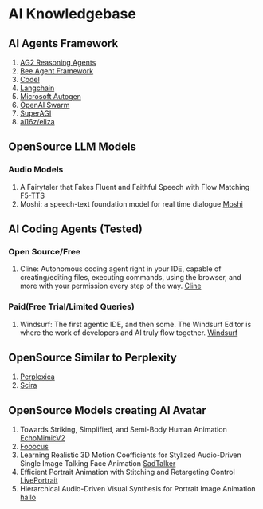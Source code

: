 # AI Knowledgebase

## AI Agents Framework

1. [AG2 Reasoning Agents](https://ag2ai.github.io/ag2/blog/2024/12/02/ReasoningAgent2/)
2. [Bee Agent Framework](https://github.com/i-am-bee/bee-agent-framework)
3. [Codel](https://github.com/semanser/codel)
4. [Langchain](https://python.langchain.com/v0.1/docs/modules/agents/)
5. [Microsoft Autogen](https://microsoft.github.io/autogen/0.2/)
6. [OpenAI Swarm](https://github.com/openai/swarm)
7. [SuperAGI](https://github.com/TransformerOptimus/SuperAGI)
8. [ai16z/eliza](https://ai16z.github.io/eliza/)

## OpenSource LLM Models
### Audio Models
1. A Fairytaler that Fakes Fluent and Faithful Speech with Flow Matching [F5-TTS](https://github.com/SWivid/F5-TTS)
2. Moshi: a speech-text foundation model for real time dialogue [Moshi](https://github.com/kyutai-labs/moshi)

## AI Coding Agents (Tested)
### Open Source/Free
1. Cline: Autonomous coding agent right in your IDE, capable of creating/editing files, executing commands, using the browser, and more with your permission every step of the way. [Cline](https://github.com/cline/cline)

### Paid(Free Trial/Limited Queries)
1. Windsurf: The first agentic IDE, and then some. The Windsurf Editor is where the work of developers and AI truly flow together. [Windsurf](https://codeium.com/windsurf)

## OpenSource Similar to Perplexity 
1. [Perplexica](https://github.com/ItzCrazyKns/Perplexica)
2. [Scira](https://github.com/zaidmukaddam/scira)

## OpenSource Models creating AI Avatar
1. Towards Striking, Simplified, and Semi-Body Human Animation [EchoMimicV2](https://github.com/antgroup/echomimic_v2)
2. [Fooocus](https://github.com/lllyasviel/Fooocus)
3. Learning Realistic 3D Motion Coefficients for Stylized Audio-Driven Single Image Talking Face Animation [SadTalker](https://github.com/OpenTalker/SadTalker)
4. Efficient Portrait Animation with Stitching and Retargeting Control
 [LivePortrait](https://github.com/KwaiVGI/LivePortrait)
5. Hierarchical Audio-Driven Visual Synthesis for Portrait Image Animation [hallo](https://github.com/fudan-generative-vision/hallo)
